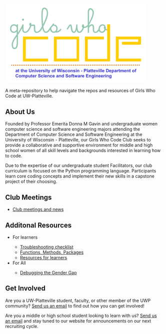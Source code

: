 <img src="GWC-UWP.png" alt="drawing" width="450"/>

A meta-repository to help navigate the repos and resources of Girls Who Code at UW-Platteville.

<h2>About Us</h2>
Founded by Professor Emerita Donna M Gavin and undergraduate women computer science and software engineering majors attending the Department of Computer Science and Software Engineering at the University of Wisconsin - Platteville, our Girls Who Code Club seeks to provide a collaborative and supportive environment for middle and high school women of all skill levels and backgrounds interested in learning how to code.

Due to the expertise of our undergraduate student Facilitators, our club curriculum is focused on the Python programming language. Participants learn core coding concepts and implement their new skills in a capstone project of their choosing.

<h2>Club Meetings</h2>
<ul>
  <li><a href="meetings.md">Club meetings and news</a></li>
</ul>
<h2>Additonal Resources</h2>
<ul>
  <li>For learners</li>
    <ul>
      <li><a href="troubleshooting-checklist.md">Troubleshooting checklist</a></li>
      <li><a href="functions_methods_packages.md">Functions, Methods, Packages</a></li>
      <li><a href="learning-resources.md">Resources for learners</a></li>
    </ul>
  <li>For All</li>
  <ul>
    <li><a href="debugging-the-gender-gap.md">Debugging the Gender Gap</a></li>
  </ul>
</ul>
<h2>Get Involved</h2>
Are you a UW-Platteville student, faculty, or other member of the UWP community? <a href="mailto:girlswhocode@uwplatt.edu">Send us an email</a> to find out how you can get involved!

Are you a middle or high school student looking to learn with us? <a href="mailto:girlswhocode@uwplatt.edu">Send us an email</a> and stay tuned to our website for announcements on our next recruiting cycle.
